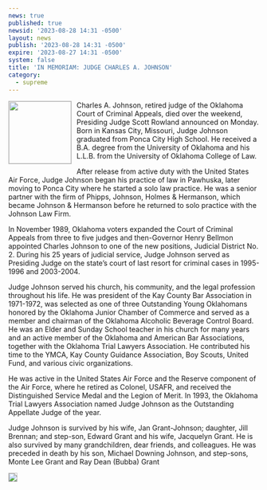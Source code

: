 ```yaml
---
news: true
published: true
newsid: '2023-08-28 14:31 -0500'
layout: news
publish: '2023-08-28 14:31 -0500'
expire: '2023-08-27 14:31 -0500'
system: false
title: 'IN MEMORIAM: JUDGE CHARLES A. JOHNSON'
category:
  - supreme
---
```

<a href="http://www.okcca.net/wp-content/uploads/2023/08/Judge-C-Johnson-200x300.jpg"><img style="border: solid 1px silver; width: 125px; float: left; margin: 0 10px 10px 0;" src="http://www.okcca.net/wp-content/uploads/2023/08/Judge-C-Johnson-200x300.jpg" /></a>
Charles A. Johnson, retired judge of the Oklahoma Court of Criminal Appeals, died over the weekend, Presiding Judge Scott Rowland announced on Monday.  Born in Kansas City, Missouri, Judge Johnson graduated from Ponca City High School.  He received a B.A. degree from the University of Oklahoma and his L.L.B. from the University of Oklahoma College of Law.

After release from active duty with the United States Air Force, Judge Johnson began his practice of law in Pawhuska, later moving to Ponca City where he started a solo law practice.  He was a senior partner with the firm of Phipps, Johnson, Holmes & Hermanson, which became Johnson & Hermanson before he returned to solo practice with the Johnson Law Firm.

In November 1989, Oklahoma voters expanded the Court of Criminal Appeals from three to five judges and then-Governor Henry Bellmon appointed Charles Johnson to one of the new positions, Judicial District No. 2.  During his 25 years of judicial service, Judge Johnson served as Presiding Judge on the state’s court of last resort for criminal cases in 1995-1996 and 2003-2004.

Judge Johnson served his church, his community, and the legal profession throughout his life.  He was president of the Kay County Bar Association in 1971-1972, was selected as one of three Outstanding Young Oklahomans honored by the Oklahoma Junior Chamber of Commerce and served as a member and chairman of the Oklahoma Alcoholic Beverage Control Board. He was an Elder and Sunday School teacher in his church for many years and an active member of the Oklahoma and American Bar Associations, together with the Oklahoma Trial Lawyers Association. He contributed his time to the YMCA, Kay County Guidance Association, Boy Scouts, United Fund, and various civic organizations.

He was active in the United States Air Force and the Reserve component of the Air Force, where he retired as Colonel, USAFR, and received the Distinguished Service Medal and the Legion of Merit.  In 1993, the Oklahoma Trial Lawyers Association named Judge Johnson as the Outstanding Appellate Judge of the year.

Judge Johnson is survived by his wife, Jan Grant-Johnson; daughter, Jill Brennan; and step-son, Edward Grant and his wife, Jacquelyn Grant. He is also survived by many grandchildren, dear friends, and colleagues. He was preceded in death by his son, Michael Downing Johnson, and step-sons, Monte Lee Grant and Ray Dean (Bubba) Grant

<a href="http://www.okcca.net/wp-content/uploads/2023/08/occa-standard-charles.johnson-standing.jpg"><img style="border: solid 1px silver; margin: auto;" src="http://www.okcca.net/wp-content/uploads/2023/08/occa-standard-charles.johnson-standing-1024x759.jpg" /></a>

